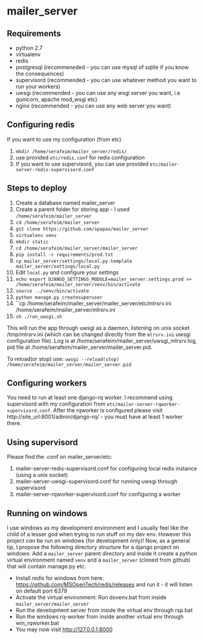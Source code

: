 mailer_server
=============

Requirements
------------

- python 2.7
- virtualenv
- redis
- postgresql (recommeneded - you can use mysql of sqlite if you know the consequences)
- supervisord (recommended - you can use whatever method you want to run your workers)
- uwsgi (recommended - you can use any wsgi server you want, i.e gunicorn, apache mod_wsgi etc)
- nginx (recommended - you can use any web server you want)

Configuring redis
-----------------
If you want to use my configuration (from etc)

1. ``mkdir /home/serafeim/mailer_server/redis/``
1. use provided ``etc/redis.conf`` for redis configuration
1. If you want to use supervisord, you can use provided ``etc/mailer-server-redis-supervisord.conf``

Steps to deploy
---------------

1. Create a database named mailer_server
1. Create a parent folder for storing app - I used ``/home/serafeim/mailer_server``
1. ``cd /home/serafeim/mailer_server``
1. ``git clone https://github.com/spapas/mailer_server``
1. ``virtualenv venv``
1. ``mkdir static``
1. ``cd /home/serafeim/mailer_server/mailer_server``
1. ``pip install -r requirements/prod.txt``
1. ``cp mailer_server/settings/local.py.template mailer_server/settings/local.py``
1. Edit ``local.py`` and configure your settings
1. ``echo export DJANGO_SETTINGS_MODULE=mailer_server.settings.prod >> /home/serafeim/mailer_server/venv/bin/activate``
1. ``source ../venv/bin/activate``
1. ``python manage.py createsuperuser``
1. ``cp /home/serafeim/mailer_server/mailer_server/etc/mlrsrv.ini /home/serafeim/mailer_server/mlrsrv.ini
1. ``sh ./run_uwsgi.sh``

This will run the app through uwsgi as a daemon, listening on unix socket /tmp/mlrsrv.ini (which can be changed directly from
the ``mlrsrv.ini`` uwsgi configuration file). 
Log is at /home/serafeim/mailer_server/uwsgi_mlrsrv.log, pid file at /home/serafeim/mailer_server/mailer_server.pid.

To reload(or stop) use: ``uwsgi --reload(stop) /home/serafeim/mailer_server/mailer_server.pid``

Configuring workers
-------------------

You need to run at least one django-rq worker. I recommend using supervisord with
my configuration from ``etc/mailer-server-rqworker-supervisord.conf``. After the rqworker
is configured please visit http://site_url:8001/admin/django-rq/ - you must
have at least 1 worker there.

Using supervisord
-----------------

Please find the .conf on mailer_server/etc:

1. mailer-server-redis-supervisord.conf for configuring local redis instance (using a unix socket)
1. mailer-server-uwsgi-supervisord.conf for running uwsgi through supervisord
1. mailer-server-rqworker-supervisord.conf for configuring a worker

Running on windows
------------------

I use windows as my development environment and I usually feel like the child of a lesser god when trying to run
stuff on my dev env. However this project *can* be run on windows (for development only)! Now, as a general tip, I propose the following
directory structure for a django project on windows: Add a ``mailer_server`` parent directory and inside it create
a python virtual environment named ``venv`` and a ``mailer_server`` (cloned from github) that will contain manage.py etc.

- Install redis for windows from here: https://github.com/MSOpenTech/redis/releases and run it - it will listen on default port 6379
- Activate the virtual environment: Run dovenv.bat from inside ``mailer_server/mailer_server``
- Run the development server from inside the virtual env through rsp.bat
- Run the windows rq-worker from inside another virtual env through win_rqworker.bat
- You may now visit http://127.0.0.1:8000